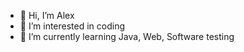 - 👋 Hi, I’m Alex
- 👀 I’m interested in coding
- 🌱 I’m currently learning Java, Web, Software testing

<!---
alexbgrv/alexbgrv is a ✨ special ✨ repository because its `README.md` (this file) appears on your GitHub profile.
You can click the Preview link to take a look at your changes.
--->
